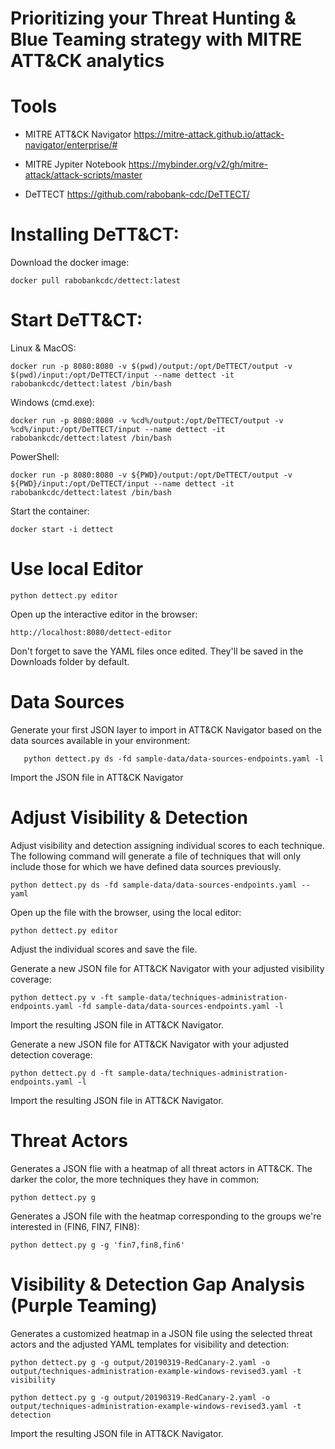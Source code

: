 <h1> Prioritizing your Threat Hunting & Blue Teaming strategy with MITRE ATT&CK analytics </h1>

# Tools

- MITRE ATT&CK Navigator https://mitre-attack.github.io/attack-navigator/enterprise/#
        
- MITRE Jypiter Notebook https://mybinder.org/v2/gh/mitre-attack/attack-scripts/master

- DeTTECT https://github.com/rabobank-cdc/DeTTECT/

# Installing DeTT&CT:

Download the docker image:

    docker pull rabobankcdc/dettect:latest

# Start DeTT&CT:

Linux & MacOS: 

    docker run -p 8080:8080 -v $(pwd)/output:/opt/DeTTECT/output -v $(pwd)/input:/opt/DeTTECT/input --name dettect -it rabobankcdc/dettect:latest /bin/bash

Windows (cmd.exe): 

    docker run -p 8080:8080 -v %cd%/output:/opt/DeTTECT/output -v %cd%/input:/opt/DeTTECT/input --name dettect -it rabobankcdc/dettect:latest /bin/bash

PowerShell: 

    docker run -p 8080:8080 -v ${PWD}/output:/opt/DeTTECT/output -v ${PWD}/input:/opt/DeTTECT/input --name dettect -it rabobankcdc/dettect:latest /bin/bash
 
Start the container:

    docker start -i dettect 

# Use local Editor

    python dettect.py editor
    
Open up the interactive editor in the browser:

    http://localhost:8080/dettect-editor
    
Don't forget to save the YAML files once edited. They'll be saved in the Downloads folder by default.
    
# Data Sources
    
Generate your first JSON layer to import in ATT&CK Navigator based on the data sources available in your environment:
       
       python dettect.py ds -fd sample-data/data-sources-endpoints.yaml -l
       
Import the JSON file in ATT&CK Navigator 
    
# Adjust Visibility & Detection
    
Adjust visibility and detection assigning individual scores to each technique. The following command will generate a file of techniques that will only include those for which we have defined data sources previously. 
 
    python dettect.py ds -fd sample-data/data-sources-endpoints.yaml --yaml

Open up the file with the browser, using the local editor:

    python dettect.py editor

Adjust the individual scores and save the file. 

Generate a new JSON file for ATT&CK Navigator with your adjusted visibility coverage:

    python dettect.py v -ft sample-data/techniques-administration-endpoints.yaml -fd sample-data/data-sources-endpoints.yaml -l

Import the resulting JSON file in ATT&CK Navigator.

Generate a new JSON file for ATT&CK Navigator with your adjusted detection coverage:

    python dettect.py d -ft sample-data/techniques-administration-endpoints.yaml -l

Import the resulting JSON file in ATT&CK Navigator.

# Threat Actors

Generates a JSON flie with a heatmap of all threat actors in ATT&CK. The darker the color, the more techniques they have in common:

    python dettect.py g

Generates a JSON file with the heatmap corresponding to the groups we're interested in (FIN6, FIN7, FIN8):

    python dettect.py g -g 'fin7,fin8,fin6'
    
# Visibility & Detection Gap Analysis (Purple Teaming)

Generates a customized heatmap in a JSON file using the selected threat actors and the adjusted YAML templates for visibility and detection: 

    python dettect.py g -g output/20190319-RedCanary-2.yaml -o output/techniques-administration-example-windows-revised3.yaml -t visibility
    
    python dettect.py g -g output/20190319-RedCanary-2.yaml -o output/techniques-administration-example-windows-revised3.yaml -t detection
    
Import the resulting JSON file in ATT&CK Navigator.
